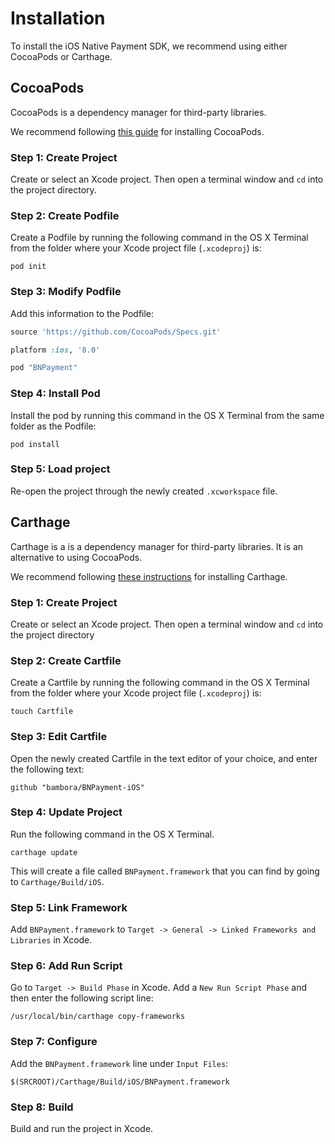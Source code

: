 # Installation

To install the iOS Native Payment SDK, we recommend using either CocoaPods or Carthage.

## CocoaPods

CocoaPods is a dependency manager for third-party libraries.

We recommend following [this guide](https://guides.cocoapods.org/using/getting-started.html#getting-started) for installing CocoaPods.

### Step 1: Create Project

Create or select an Xcode project. Then open a terminal window and `cd` into the project directory.

### Step 2: Create Podfile

Create a Podfile by running the following command in the OS X Terminal from the folder where your Xcode project file (`.xcodeproj`) is:

```shell
pod init
```

### Step 3: Modify Podfile

Add this information to the Podfile:

```ruby
source 'https://github.com/CocoaPods/Specs.git'

platform :ios, '8.0'

pod "BNPayment"
```

### Step 4: Install Pod

Install the pod by running this command in the OS X Terminal from the same folder as the Podfile:

```shell
pod install
```

### Step 5: Load project

Re-open the project through the newly created `.xcworkspace` file.

## Carthage

Carthage is a is a dependency manager for third-party libraries. It is an alternative to using CocoaPods.

We recommend following [these instructions](https://github.com/Carthage/Carthage#installing-carthage) for installing Carthage.

### Step 1: Create Project

Create or select an Xcode project. Then open a terminal window and `cd` into the project directory

### Step 2: Create Cartfile

Create a Cartfile by running the following command in the OS X Terminal from the folder where your Xcode project file (`.xcodeproj`) is:

```shell
touch Cartfile
```

### Step 3: Edit Cartfile

Open the newly created Cartfile in the text editor of your choice, and enter the following text:

```shell
github "bambora/BNPayment-iOS"
```

### Step 4: Update Project

Run the following command in the OS X Terminal.

```shell
carthage update
```

This will create a file called `BNPayment.framework` that you can find by going to `Carthage/Build/iOS`.

### Step 5: Link Framework

Add `BNPayment.framework` to `Target -> General -> Linked Frameworks and Libraries` in Xcode.

### Step 6: Add Run Script

Go to `Target -> Build Phase` in Xcode. Add a `New Run Script Phase` and then enter the following script line:

```shell
/usr/local/bin/carthage copy-frameworks
```

### Step 7: Configure

Add the `BNPayment.framework` line under `Input Files`:

```
$(SRCROOT)/Carthage/Build/iOS/BNPayment.framework
```

### Step 8: Build

Build and run the project in Xcode.
